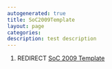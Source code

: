 ```yaml
---
autogenerated: true
title: SoC2009Template
layout: page
categories: 
description: test description
---
```


1.  REDIRECT [SoC 2009 Template](SoC_2009_Template)
